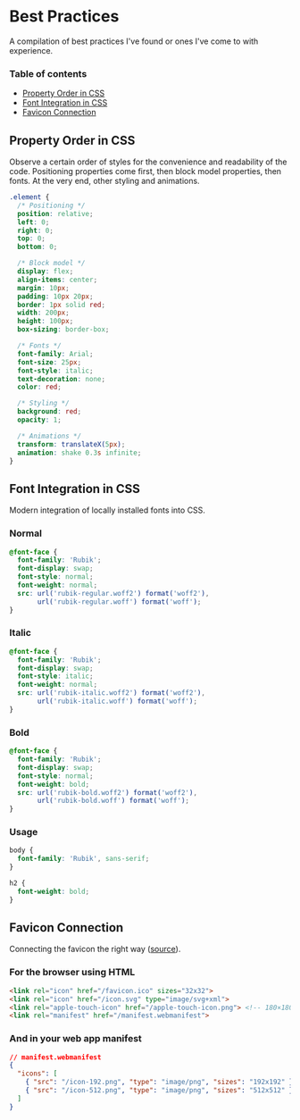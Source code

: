 # Best Practices

A compilation of best practices I've found or ones I've come to with experience.

### Table of contents

- [Property Order in CSS](#property-order-in-css)
- [Font Integration in CSS](#font-integration-in-css)
- [Favicon Connection](#favicon-connection)

## Property Order in CSS

Observe a certain order of styles for the convenience and readability of the code. Positioning properties come first, then block model properties, then fonts. At the very end, other styling and animations.

```css
.element {
  /* Positioning */
  position: relative;
  left: 0;
  right: 0;
  top: 0;
  bottom: 0;

  /* Block model */
  display: flex;
  align-items: center;
  margin: 10px;
  padding: 10px 20px;
  border: 1px solid red;
  width: 200px;
  height: 100px;
  box-sizing: border-box;

  /* Fonts */
  font-family: Arial;
  font-size: 25px;
  font-style: italic;
  text-decoration: none;
  color: red;

  /* Styling */
  background: red;
  opacity: 1;

  /* Animations */
  transform: translateX(5px);
  animation: shake 0.3s infinite;
}
```

## Font Integration in CSS

Modern integration of locally installed fonts into CSS.

### Normal

```css
@font-face {
  font-family: 'Rubik';
  font-display: swap;
  font-style: normal;
  font-weight: normal;
  src: url('rubik-regular.woff2') format('woff2'),
       url('rubik-regular.woff') format('woff');
}
```

### Italic

```css
@font-face {
  font-family: 'Rubik';
  font-display: swap;
  font-style: italic;
  font-weight: normal;
  src: url('rubik-italic.woff2') format('woff2'),
       url('rubik-italic.woff') format('woff');
}
```

### Bold

```css
@font-face {
  font-family: 'Rubik';
  font-display: swap;
  font-style: normal;
  font-weight: bold;
  src: url('rubik-bold.woff2') format('woff2'),
       url('rubik-bold.woff') format('woff');
}
```

### Usage

```css
body {
  font-family: 'Rubik', sans-serif;
}

h2 {
  font-weight: bold;
}
```

## Favicon Connection

Connecting the favicon the right way ([source](https://evilmartians.com/chronicles/how-to-favicon-in-2021-six-files-that-fit-most-needs)).

### For the browser using HTML

```html
<link rel="icon" href="/favicon.ico" sizes="32x32">
<link rel="icon" href="/icon.svg" type="image/svg+xml">
<link rel="apple-touch-icon" href="/apple-touch-icon.png"> <!-- 180×180 -->
<link rel="manifest" href="/manifest.webmanifest">
```

### And in your web app manifest

```json
// manifest.webmanifest
{
  "icons": [
    { "src": "/icon-192.png", "type": "image/png", "sizes": "192x192" },
    { "src": "/icon-512.png", "type": "image/png", "sizes": "512x512" }
  ]
}
```
